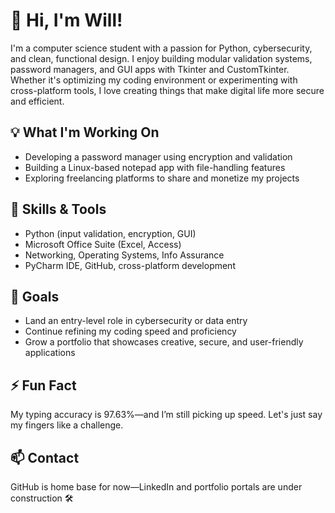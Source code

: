 # 👋 Hi, I'm Will!

I'm a computer science student with a passion for Python, cybersecurity, and clean, functional design. I enjoy building modular validation systems, password managers, and GUI apps with Tkinter and CustomTkinter. Whether it's optimizing my coding environment or experimenting with cross-platform tools, I love creating things that make digital life more secure and efficient.

## 💡 What I'm Working On
- Developing a password manager using encryption and validation
- Building a Linux-based notepad app with file-handling features
- Exploring freelancing platforms to share and monetize my projects

## 🧠 Skills & Tools
- Python (input validation, encryption, GUI)
- Microsoft Office Suite (Excel, Access)
- Networking, Operating Systems, Info Assurance
- PyCharm IDE, GitHub, cross-platform development

## 🎯 Goals
- Land an entry-level role in cybersecurity or data entry
- Continue refining my coding speed and proficiency
- Grow a portfolio that showcases creative, secure, and user-friendly applications

## ⚡ Fun Fact
My typing accuracy is 97.63%—and I’m still picking up speed. Let's just say my fingers like a challenge.

## 📫 Contact
GitHub is home base for now—LinkedIn and portfolio portals are under construction 🛠️
